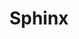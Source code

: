---
title: Sphinx
meaning: Sphinx
pos: nounthird
ch: animalia
genitive: Sphingis
abbgender: f.
abbgender2: fem.
gender: feminine
declension: third
---